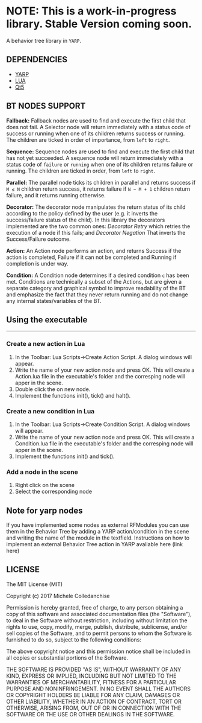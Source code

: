 

NOTE: This is a work-in-progress library. Stable Version coming soon.
====
A behavior tree library in `YARP`.




DEPENDENCIES
------------


* [YARP](https://www.yarp.it/)
* [LUA](https://www.lua.org/)
* [Qt5](https://doc.qt.io/)



BT NODES SUPPORT
----------------
**Fallback:** Fallback nodes are used to find and execute the first child that does not fail. A Selector node will return immediately with a status code of success or running when one of its children returns success or running. The children are ticked in order of importance, from `left` to `right`.

**Sequence:** Sequence nodes are used to find and execute the first child that has not yet succeeded. A sequence node will return immediately with a status code of `failure` or `running` when one of its children returns failure or running. The children are ticked in order, from `left` to `right`.

**Parallel:** The parallel node ticks its children in parallel and returns success if `M ≤ N` children return success, it returns failure if `N − M + 1` children return failure, and it returns running otherwise.

**Decorator:** The decorator node manipulates the return status of its child according to the policy defined by the user (e.g. it inverts the success/failure status of the child). In this library the decorators implemented are the two common ones: *Decorator Retry* which retries the execution of a node if this fails; and *Decorator Negation* That inverts the Success/Failure outcome.

**Action:** An Action node performs an action, and returns Success if the action is completed, Failure if it can not be completed and Running if completion is under way.

**Condition:** A Condition node determines if a desired condition `c` has been met. Conditions are technically a subset of the Actions, but are given a separate category and graphical symbol to improve readability of the BT and emphasize the fact that they never return running and do not change any internal states/variables of the BT.



## Using the executable
---
### Create a new action in Lua
1) In the Toolbar: Lua Scripts->Create Action Script. A dialog windows will appear.
2) Write the name of your new action node and press OK. This will create a Action<name>.lua file in the executable's folder and the corresping node will apper in the scene.
3) Double click the on new node.
4) Implement the functions init(), tick() and halt().
   
### Create a new condition in Lua
1) In the Toolbar: Lua Scripts->Create Condition Script. A dialog windows will appear.
2) Write the name of your new action node and press OK. This will create a Condition<name>.lua file in the executable's folder and the corresping node will apper in the scene.
3) Implement the functions init() and tick().



### Add a node in the scene
1) Right click on the scene
2) Select the corresponding node

## Note for yarp nodes
If you have implemented some nodes as external RFModules you can use them in the Behavior Tree by adding a YARP action/condition in the scene and writing the name of the module in the textfield.
Instructions on how to implement an external Behavior Tree action in YARP avaliable here (link here)



LICENSE
-------
The MIT License (MIT)

Copyright (c) 2017 Michele Colledanchise

Permission is hereby granted, free of charge, to any person obtaining a copy
of this software and associated documentation files (the "Software"), to deal
in the Software without restriction, including without limitation the rights
to use, copy, modify, merge, publish, distribute, sublicense, and/or sell
copies of the Software, and to permit persons to whom the Software is
furnished to do so, subject to the following conditions:

The above copyright notice and this permission notice shall be included in all
copies or substantial portions of the Software.

THE SOFTWARE IS PROVIDED "AS IS", WITHOUT WARRANTY OF ANY KIND, EXPRESS OR
IMPLIED, INCLUDING BUT NOT LIMITED TO THE WARRANTIES OF MERCHANTABILITY,
FITNESS FOR A PARTICULAR PURPOSE AND NONINFRINGEMENT. IN NO EVENT SHALL THE
AUTHORS OR COPYRIGHT HOLDERS BE LIABLE FOR ANY CLAIM, DAMAGES OR OTHER
LIABILITY, WHETHER IN AN ACTION OF CONTRACT, TORT OR OTHERWISE, ARISING FROM,
OUT OF OR IN CONNECTION WITH THE SOFTWARE OR THE USE OR OTHER DEALINGS IN THE
SOFTWARE.
